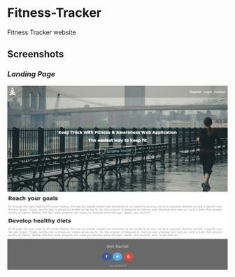 # Fitness-Tracker
Fitness Tracker website

## Screenshots

### _Landing Page_
![landingPage](images/Screenshot-Fitness-Tracker.png)
